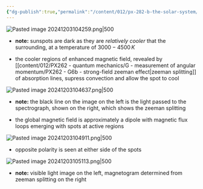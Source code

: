 ```yaml
---
{"dg-publish":true,"permalink":"/content/012/px-282-b-the-solar-system/px-282-g3-sunspots/","created":"2024-12-03T10:41:27.191+00:00","updated":"2024-12-03T10:53:24.937+00:00"}
---
```


![Pasted image 20241203104259.png|500](/img/user/pics/Pasted%20image%2020241203104259.png)
- **note:** sunspots are dark as they are *relatively cooler* that the surrounding, at a temperature of $3000-4500\,K$

- the cooler regions of enhanced magnetic field, revealed by [[content/012/PX262 - quantum mechanics/G - measurement of angular momentum/PX262 - G6b - strong-field zeeman effect\|zeeman splitting]] of absorption lines, supress convection and allow the spot to cool

![Pasted image 20241203104637.png|500](/img/user/pics/Pasted%20image%2020241203104637.png)
- **note:** the black line on the image on the left is the light passed to the spectrograph, shown on the right, which shows the zeeman splitting

- the global magnetic field is approximately a dipole with magnetic flux loops emerging with spots at active regions

![Pasted image 20241203104911.png|500](/img/user/pics/Pasted%20image%2020241203104911.png)

- opposite polarity is seen at either side of the spots

![Pasted image 20241203105113.png|500](/img/user/pics/Pasted%20image%2020241203105113.png)
- **note:** visible light image on the left, magnetogram determined from zeeman splitting on the right
